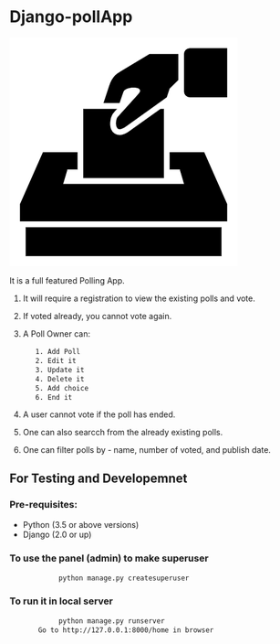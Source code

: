 # **Django-pollApp**
![GitHub Logo](\logo\Logo.png)

It is a full featured Polling App.
1. It will require a registration to view the existing polls and vote.
2. If voted already, you cannot vote again.
3. A Poll Owner can:


          1. Add Poll
          2. Edit it
          3. Update it
          4. Delete it
          5. Add choice
          6. End it 
4. A user cannot vote if the poll has ended.
5. One can also searcch from the already existing polls.
6. One can filter polls by - name, number of voted, and publish date.   

## For Testing and Developemnet    

### Pre-requisites:
* Python (3.5 or above versions)
* Django (2.0 or up)

### To use the panel (admin) to make superuser
                python manage.py createsuperuser
             
### To run it in local server
                python manage.py runserver
           Go to http://127.0.0.1:8000/home in browser
